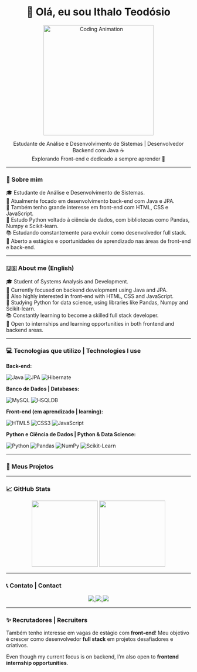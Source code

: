 <h1 align="center">👋 Olá, eu sou Ithalo Teodósio</h1>

<p align="center">
  <img src="https://media.giphy.com/media/qgQUggAC3Pfv687qPC/giphy.gif" width="300" alt="Coding Animation" />
</p>

<p align="center">
  Estudante de Análise e Desenvolvimento de Sistemas | Desenvolvedor Backend com Java ☕ <br>
  Explorando Front-end e dedicado a sempre aprender 🚀
</p>

---

### 🧠 Sobre mim

🎓 Estudante de Análise e Desenvolvimento de Sistemas.  
💼 Atualmente focado em desenvolvimento back-end com Java e JPA.  
🎯 Também tenho grande interesse em front-end com HTML, CSS e JavaScript.  
🧠 Estudo Python voltado à ciência de dados, com bibliotecas como Pandas, Numpy e Scikit-learn.  
📚 Estudando constantemente para evoluir como desenvolvedor full stack.  
🌱 Aberto a estágios e oportunidades de aprendizado nas áreas de front-end e back-end.

---

### 🇺🇸 About me (English)

🎓 Student of Systems Analysis and Development.  
💼 Currently focused on backend development using Java and JPA.  
🎯 Also highly interested in front-end with HTML, CSS and JavaScript.  
🧠 Studying Python for data science, using libraries like Pandas, Numpy and Scikit-learn.  
📚 Constantly learning to become a skilled full stack developer.  
🌱 Open to internships and learning opportunities in both frontend and backend areas.

---

### 💻 Tecnologias que utilizo | Technologies I use

**Back-end:**

![Java](https://img.shields.io/badge/Java-ED8B00?style=for-the-badge&logo=openjdk&logoColor=white)
![JPA](https://img.shields.io/badge/JPA-007396?style=for-the-badge&logo=java&logoColor=white)
![Hibernate](https://img.shields.io/badge/Hibernate-59666C?style=for-the-badge&logo=hibernate&logoColor=white)

**Banco de Dados | Databases:**

![MySQL](https://img.shields.io/badge/MySQL-005C84?style=for-the-badge&logo=mysql&logoColor=white)
![HSQLDB](https://img.shields.io/badge/HSQLDB-336791?style=for-the-badge)

**Front-end (em aprendizado | learning):**

![HTML5](https://img.shields.io/badge/HTML5-E34F26?style=for-the-badge&logo=html5&logoColor=white)
![CSS3](https://img.shields.io/badge/CSS3-1572B6?style=for-the-badge&logo=css3&logoColor=white)
![JavaScript](https://img.shields.io/badge/JavaScript-F7DF1E?style=for-the-badge&logo=javascript&logoColor=black)

**Python e Ciência de Dados | Python & Data Science:**

![Python](https://img.shields.io/badge/Python-3776AB?style=for-the-badge&logo=python&logoColor=white)
![Pandas](https://img.shields.io/badge/Pandas-150458?style=for-the-badge&logo=pandas&logoColor=white)
![NumPy](https://img.shields.io/badge/NumPy-013243?style=for-the-badge&logo=numpy&logoColor=white)
![Scikit-Learn](https://img.shields.io/badge/Scikit--Learn-F7931E?style=for-the-badge&logo=scikit-learn&logoColor=white)

---

### 🚀 Meus Projetos



---

### 📈 GitHub Stats

<p align="center">
  <img height="180em" src="https://github-readme-stats.vercel.app/api?username=ithalo-teodosio&show_icons=true&theme=default&hide_title=true" />
  <img height="180em" src="https://github-readme-stats.vercel.app/api/top-langs/?username=ithalo-teodosio&layout=compact&theme=default&hide_title=true&exclude_repo=pratica_ML" />
</p>

---

### 📞 Contato | Contact

<p align="center">
  <a href="https://github.com/ithalo-teodosio" target="_blank">
    <img src="https://img.shields.io/badge/GitHub-171515?style=for-the-badge&logo=github&logoColor=white"/>
  </a>
  <a href="https://www.linkedin.com/in/ithalo-teodosio/" target="_blank">
    <img src="https://img.shields.io/badge/LinkedIn-0077B5?style=for-the-badge&logo=linkedin&logoColor=white"/>
  </a>
  <a href="mailto:ithalo.teodosio@gmail.com">
    <img src="https://img.shields.io/badge/E--mail-D14836?style=for-the-badge&logo=gmail&logoColor=white"/>
  </a>
</p>

---

### ✨ Recrutadores | Recruiters

Também tenho interesse em vagas de estágio com **front-end**!
Meu objetivo é crescer como desenvolvedor **full stack** em projetos desafiadores e criativos.

Even though my current focus is on backend, I’m also open to **frontend internship opportunities**.
